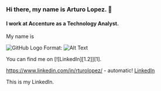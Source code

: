 ### Hi there, my name is Arturo Lopez. 👋

#### I work at Accenture as a Technology Analyst. 

My name is 
<!--
**alopez96/alopez96** is a ✨ _special_ ✨ repository because its `README.md` (this file) appears on your GitHub profile.

Here are some ideas to get you started:

- 🔭 I’m currently working on ...
- 🌱 I’m currently learning ...
- 👯 I’m looking to collaborate on ...
- 🤔 I’m looking for help with ...
- 💬 Ask me about ...
- 📫 How to reach me: ...
- 😄 Pronouns: ...
- ⚡ Fun fact: ...
-->

<!-- Links to your social media accounts -->
![GitHub Logo](./linked.svg)
Format: ![Alt Text](url)

You can find me on [![LinkedIn][1.2]][1].

[1.1]: https://github.com/alopez96/alopez96/linkedin.svg (LinkedIn icon)

https://www.linkedin.com/in/rturolopez/ - automatic!
[LinkedIn](https://www.linkedin.com/in/rturolopez/)

This is my LinkedIn.